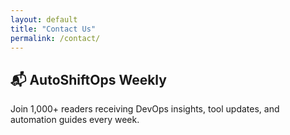 ```yaml
---
layout: default
title: "Contact Us"
permalink: /contact/
---
```


<section class="page-section">
  <h1>📬 AutoShiftOps Weekly</h1>
  <p>Join 1,000+ readers receiving DevOps insights, tool updates, and automation guides every week.</p>

  <!-- <form action="https://subscribe-forms.beehiiv.com/82e8a094-ab5c-4e67-9fed-11ba8764f2a2" method="POST" class="newsletter-form">
    <input type="email" name="email" placeholder="Enter your email" required>
    <button type="submit">Subscribe</button>
  </form> -->
</section>
